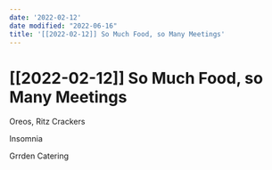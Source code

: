 ```yaml
---
date: '2022-02-12'
date modified: "2022-06-16"
title: '[[2022-02-12]] So Much Food, so Many Meetings'
---
```


# [[2022-02-12]] So Much Food, so Many Meetings
Oreos, Ritz Crackers

Insomnia

Grrden Catering
